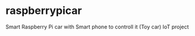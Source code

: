 raspberrypicar
==============

Smart Raspberry Pi car with Smart phone to controll it (Toy car)  IoT project
